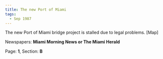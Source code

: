 ```yaml
---  
title: The new Port of Miami  
tags:  
  - Sep 1987  
---  
```

  
The new Port of Miami bridge project is stalled due to legal problems. [Map]  
  
Newspapers: **Miami Morning News or The Miami Herald**  
  
Page: **1**, Section: **B** 
